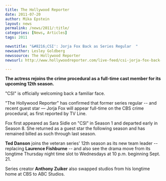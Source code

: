 ```yaml
---
title: The Hollywood Reporter
date: 2011-07-20
author: Mika Epstein
layout: news
permalink: /news/2011/:title/
categories: [News, Articles]
tags: 2011

newstitle: "&#8216;CSI': Jorja Fox Back as Series Regular  "
newsauthor: Lesley Goldberg  
newssource: The Hollywood Reporter  
newsurl: http://www.hollywoodreporter.com/live-feed/csi-jorja-fox-back-as-213517  

---
```


**The actress rejoins the crime procedural as a full-time cast member for its upcoming 12th season.**

"CSI" is officially welcoming back a familiar face.

"The Hollywood Reporter" has confirmed that former series regular -- and recent guest star &#8212; Jorja Fox will appear full-time on the CBS crime procedural, as first reported by TV Line.

Fox first appeared as Sara Sidle on "CSI" in Season 1 and departed early in Season 8. She returned as a guest star the following season and has remained billed as such through last season.

**Ted Danson** joins the veteran series' 12th season as its new team leader -- replacing **Laurence Fishburne** -- and also see the drama move from its longtime Thursday night time slot to Wednesdays at 10 p.m. beginning Sept. 21.

Series creator **Anthony Zuiker** also swapped studios from his longtime home at CBS to ABC Studios.

